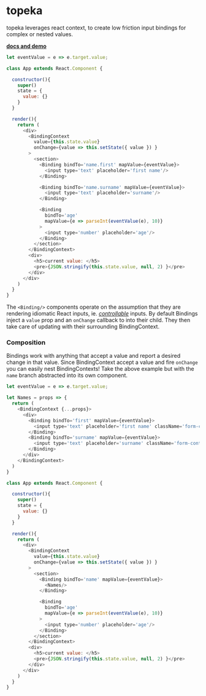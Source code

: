 # topeka

topeka leverages react context, to create low friction input bindings for complex or nested values.

[__docs and demo__](http://jquense.github.io/topeka)

```js
let eventValue = e => e.target.value;

class App extends React.Component {

  constructor(){
    super()
    state = {
      value: {}
    }
  }

  render(){
    return (
      <div>
        <BindingContext
          value={this.state.value}
          onChange={value => this.setState({ value }) }
        >
          <section>
            <Binding bindTo='name.first' mapValue={eventValue}>
              <input type='text' placeholder='first name'/>
            </Binding>

            <Binding bindTo='name.surname' mapValue={eventValue}>
              <input type='text' placeholder='surname'/>
            </Binding>

            <Binding
              bindTo='age'
              mapValue={e => parseInt(eventValue(e), 10)}
            >
              <input type='number' placeholder='age'/>
            </Binding>
          </section>
        </BindingContext>
        <div>
          <h5>current value: </h5>
          <pre>{JSON.stringify(this.state.value, null, 2) }</pre>
        </div>
      </div>
    )
  }
}
```

The `<Binding/>` components operate on the assumption that they are rendering idiomatic React inputs,
ie. [_controllable_](https://facebook.github.io/react/docs/forms.html#controlled-components) inputs. By default
Bindings inject a `value` prop and an `onChange` callback to into their child. They then take care of updating
with their surrounding BindingContext.

### Composition

Bindings work with anything that accept a value and report a desired change in that value. Since BindingContext
accept a value and fire `onChange` you can easily nest BindingContexts! Take the above example but with the `name`
branch abstracted into its own component.

```js
let eventValue = e => e.target.value;

let Names = props => {
  return (
    <BindingContext {...props}>
      <div>
        <Binding bindTo='first' mapValue={eventValue}>
          <input type='text' placeholder='first name' className='form-control'/>
        </Binding>
        <Binding bindTo='surname' mapValue={eventValue}>
          <input type='text' placeholder='surname' className='form-control'/>
        </Binding>
      </div>
    </BindingContext>
  )
}

class App extends React.Component {

  constructor(){
    super()
    state = {
      value: {}
    }
  }

  render(){
    return (
      <div>
        <BindingContext
          value={this.state.value}
          onChange={value => this.setState({ value }) }
        >
          <section>
            <Binding bindTo='name' mapValue={eventValue}>
              <Names/>
            </Binding>

            <Binding
              bindTo='age'
              mapValue={e => parseInt(eventValue(e), 10)}
            >
              <input type='number' placeholder='age'/>
            </Binding>
          </section>
        </BindingContext>
        <div>
          <h5>current value: </h5>
          <pre>{JSON.stringify(this.state.value, null, 2) }</pre>
        </div>
      </div>
    )
  }
}
```
